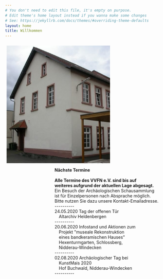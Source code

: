 ```yaml
---
# You don't need to edit this file, it's empty on purpose.
# Edit theme's home layout instead if you wanna make some changes
# See: https://jekyllrb.com/docs/themes/#overriding-theme-defaults
layout: home
title: Willkommen
---
```


<p><img src="images/Archivgebaeude.jpg" border="0" width="340" style="margin-top: 10px; margin-left: 5px; margin-right: 5px; float: left;" />
<p style="float:right"><strong>Nächste Termine</strong><br/>
<br/><b>
Alle Termine des VVFN e.V. sind bis auf<br />
  weiteres aufgrund der aktuellen Lage abgesagt.</b><br />
  Ein Besuch der Archäologischen Schausammlung <br />
  ist für Einzelpersonen nach Absprache möglich.<br />
Bitte nutzen Sie dazu unsere Kontakt-Emailadresse.<br />
  ---------- <br/>
24.05.2020 Tag der offenen Tür<br />
  &emsp;Altarchiv Heldenbergen<br />
  ---------- <br/>
20.06.2020 Infostand und Aktionen zum <br />
  &emsp;Projekt "museale Rekonstruktion <br />
  &emsp;eines bandkeramischen Hauses"<br />
  &emsp;Hexenturmgarten, Schlossberg,<br />
  &emsp;Nidderau-Windecken<br />
  ---------- <br/>
02.08.2020 Archäologischer Tag bei<br />
  &emsp;KunstMais 2020<br />
  &emsp;Hof Buchwald, Nidderau-Windecken<br />
  ---------- <br/>

<br/>
                   </p></p>

<!--Vom Nidderauer Rathaus aus fahren Sie Richtung Friedberg immer geradeaus, im Stadtteil Heldenbergen nach dem Wolle-Laden rechts in die Mittelstraße, nach etwa 100 Metern biegen Sie links in die Hofeinfahrt auf das Gelände „Mittelburg“. Vor dem Archivgebäude stehen drei Parkplätze zur Verfügung. Weitere Parkplätze befinden sich am „Hessischen Hof“, von dort führt eine Treppe hinunter auf das Mittelburg-Gelände.
Zu Fuß gehen Sie an der Nidder entlang nach Heldenbergen, durch die Mühlstraße, unterhalb des Schlosses der Familie Leonhardi vorbei und immer geradeaus über die Bahnhofstraße in die Untergasse. Von dort führt ein Fußweg hinter einem Friseurgeschäft links auf das Mittelburggelände. 
**Mittelburggelände unterhalb „Hessischer Hof“**  
![Archivgebaeude](/images/Archivgebaeude.jpg)


-->
